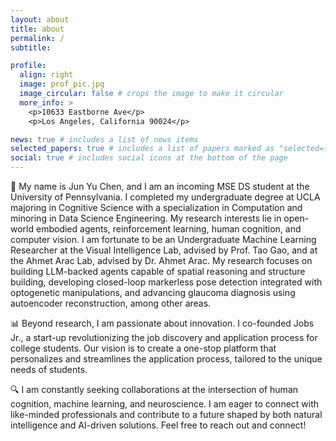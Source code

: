 ```yaml
---
layout: about
title: about
permalink: /
subtitle: 

profile:
  align: right
  image: prof_pic.jpg
  image_circular: false # crops the image to make it circular
  more_info: >
    <p>10633 Eastborne Ave</p>
    <p>Los Angeles, California 90024</p>

news: true # includes a list of news items
selected_papers: true # includes a list of papers marked as "selected={true}"
social: true # includes social icons at the bottom of the page
---
```



👋 My name is Jun Yu Chen, and I am an incoming MSE DS student at the University of Pennsylvania. I completed my undergraduate degree at UCLA majoring in Cognitive Science with a specialization in Computation and minoring in Data Science Engineering. My research interests lie in open-world embodied agents, reinforcement learning, human cognition, and computer vision. I am fortunate to be an Undergraduate Machine Learning Researcher at the Visual Intelligence Lab, advised by Prof. Tao Gao, and at the Ahmet Arac Lab, advised by Dr. Ahmet Arac. My research focuses on building LLM-backed agents capable of spatial reasoning and structure building, developing closed-loop markerless pose detection integrated with optogenetic manipulations, and advancing glaucoma diagnosis using autoencoder reconstruction, among other areas.

📊 Beyond research, I am passionate about innovation. I co-founded Jobs Jr., a start-up revolutionizing the job discovery and application process for college students. Our vision is to create a one-stop platform that personalizes and streamlines the application process, tailored to the unique needs of students.

🔍 I am constantly seeking collaborations at the intersection of human cognition, machine learning, and neuroscience. I am eager to connect with like-minded professionals and contribute to a future shaped by both natural intelligence and AI-driven solutions. Feel free to reach out and connect!
